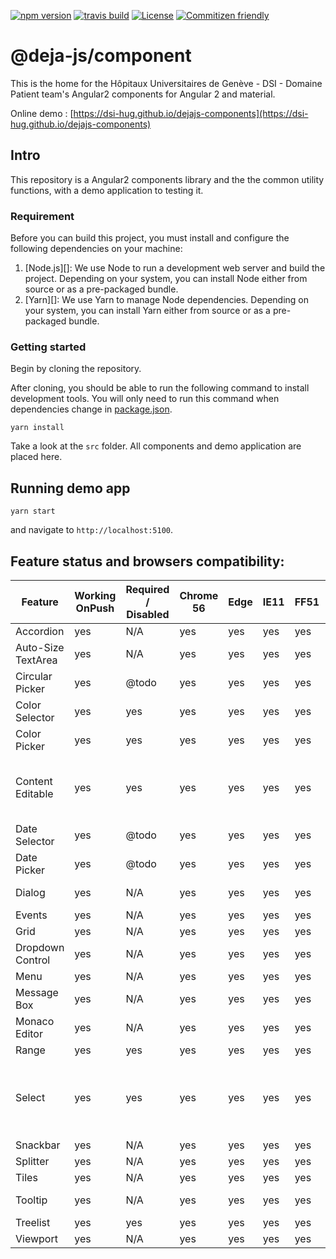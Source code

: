 [![npm version](https://badge.fury.io/js/%40deja-js%2Fcomponent.svg)](https://www.npmjs.com/package/@deja-js/component)
[![travis build](https://travis-ci.org/DSI-HUG/dejajs-components.svg?branch=master)](https://travis-ci.org/DSI-HUG/dejajs-components)
[![License](https://img.shields.io/badge/License-Apache%202.0-blue.svg)](https://opensource.org/licenses/Apache-2.0)
[![Commitizen friendly](https://img.shields.io/badge/commitizen-friendly-brightgreen.svg?style=flat-square)](http://commitizen.github.io/cz-cli/)

# @deja-js/component
This is the home for the Hôpitaux Universitaires de Genève - DSI - Domaine Patient team's Angular2 components for Angular 2 and material. 

Online demo : [https://dsi-hug.github.io/dejajs-components](https://dsi-hug.github.io/dejajs-components)

## Intro

This repository is a Angular2 components library and the the common utility functions, with a demo application to testing it.

### Requirement

Before you can build this project, you must install and configure the following dependencies on your machine:

1. [Node.js][]: We use Node to run a development web server and build the project.
   Depending on your system, you can install Node either from source or as a pre-packaged bundle.
2. [Yarn][]: We use Yarn to manage Node dependencies.
   Depending on your system, you can install Yarn either from source or as a pre-packaged bundle.

### Getting started 

Begin by cloning the repository.

After cloning, you should be able to run the following command to install development tools.
You will only need to run this command when dependencies change in [package.json](package.json).

`yarn install`

Take a look at the `src` folder. All components and demo application are placed here. 


## Running demo app 

`yarn start`

and navigate to `http://localhost:5100`.


## Feature status and browsers compatibility:

| Feature            | Working OnPush | Required / Disabled | Chrome 56 | Edge | IE11 | FF51 | Opera Neon | Readme and Demo | Note           |
|--------------------|----------------|---------------------|-----------|------|------|------|------------|-----------------|----------------|
| Accordion          |             yes|                  N/A|        yes|   yes|   yes|   yes|         yes|        available|                |
| Auto-Size TextArea |             yes|                  N/A|        yes|   yes|   yes|   yes|         yes|<span style="color:red">@todo</span>| |
| Circular Picker    |             yes|                @todo|yes|yes|yes|yes|yes|available| |
| Color Selector     |             yes|                  yes|yes|yes|yes|yes|yes|available| |
| Color Picker       |             yes|                  yes|yes|yes|yes|yes|yes|available| |
| Content Editable   |             yes|                  yes|yes|yes|yes|yes|yes|available|New line issue on IE11. IE11 add p instead br |
| Date Selector      |             yes|                @todo|yes|yes|yes|yes|yes|available| |
| Date Picker        |             yes|                @todo|yes|yes|yes|yes|yes|available| |
| Dialog             |             yes|                  N/A|yes|yes|yes|yes|yes|Message Box| |
| Events             |             yes|                  N/A|yes|yes|yes|yes|yes|<span style="color:red">@todo</span>| |
| Grid               |             yes|                  N/A|yes|yes|yes|yes|yes|available| |
| Dropdown Control   |             yes|                  N/A|yes|yes|yes|yes|yes|Color Picker| |
| Menu               |             yes|                  N/A|yes|yes|yes|yes|yes|<span style="color:red">@todo</span>| |
| Message Box        |             yes|                  N/A|yes|yes|yes|yes|yes|available| |
| Monaco Editor      |             yes|                  N/A|yes|yes|yes|yes|yes|available| |
| Range              |             yes|                  yes|yes|yes|yes|yes|yes|available| |
| Select             |             yes|                  yes|yes|yes|yes|yes|yes|available|Place Holder placement in FF, Edge and IE11 |
| Snackbar           |             yes|                  N/A|yes|yes|yes|yes|yes|available| |
| Splitter           |             yes|                  N/A|yes|yes|yes|yes|yes|available| |
| Tiles              |             yes|                  N/A|yes|yes|yes|yes|yes|<span style="color:red">@todo</span>| |
| Tooltip            |             yes|                  N/A|yes|yes|yes|yes|yes|Message Box| |
| Treelist           |             yes|                  yes|yes|yes|yes|yes|yes|available| |
| Viewport           |             yes|                  N/A|yes|yes|yes|yes|yes|yes| |
